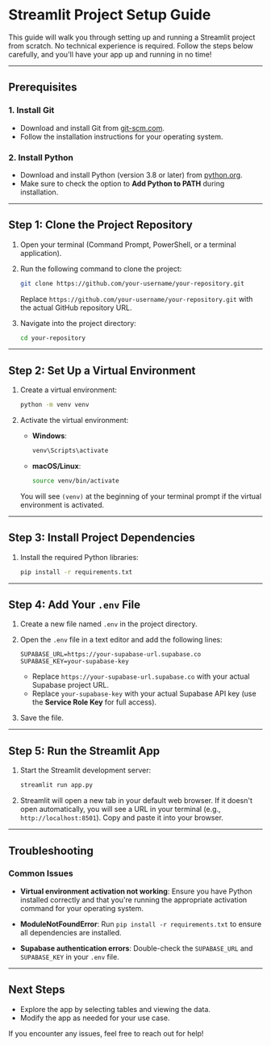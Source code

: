
# Streamlit Project Setup Guide

This guide will walk you through setting up and running a Streamlit project from scratch. No technical experience is required. Follow the steps below carefully, and you'll have your app up and running in no time!

---

## Prerequisites

### 1. Install Git
- Download and install Git from [git-scm.com](https://git-scm.com/).
- Follow the installation instructions for your operating system.

### 2. Install Python
- Download and install Python (version 3.8 or later) from [python.org](https://www.python.org/).
- Make sure to check the option to **Add Python to PATH** during installation.

---

## Step 1: Clone the Project Repository

1. Open your terminal (Command Prompt, PowerShell, or a terminal application).
2. Run the following command to clone the project:
   ```bash
   git clone https://github.com/your-username/your-repository.git
   ```
   Replace `https://github.com/your-username/your-repository.git` with the actual GitHub repository URL.

3. Navigate into the project directory:
   ```bash
   cd your-repository
   ```

---

## Step 2: Set Up a Virtual Environment

1. Create a virtual environment:
   ```bash
   python -m venv venv
   ```

2. Activate the virtual environment:
   - **Windows**:
     ```bash
     venv\Scripts\activate
     ```
   - **macOS/Linux**:
     ```bash
     source venv/bin/activate
     ```

   You will see `(venv)` at the beginning of your terminal prompt if the virtual environment is activated.

---

## Step 3: Install Project Dependencies

1. Install the required Python libraries:
   ```bash
   pip install -r requirements.txt
   ```

---

## Step 4: Add Your `.env` File

1. Create a new file named `.env` in the project directory.
2. Open the `.env` file in a text editor and add the following lines:
   ```plaintext
   SUPABASE_URL=https://your-supabase-url.supabase.co
   SUPABASE_KEY=your-supabase-key
   ```
   - Replace `https://your-supabase-url.supabase.co` with your actual Supabase project URL.
   - Replace `your-supabase-key` with your actual Supabase API key (use the **Service Role Key** for full access).

3. Save the file.

---

## Step 5: Run the Streamlit App

1. Start the Streamlit development server:
   ```bash
   streamlit run app.py
   ```

2. Streamlit will open a new tab in your default web browser. If it doesn't open automatically, you will see a URL in your terminal (e.g., `http://localhost:8501`). Copy and paste it into your browser.

---

## Troubleshooting

### Common Issues
- **Virtual environment activation not working**:
  Ensure you have Python installed correctly and that you're running the appropriate activation command for your operating system.

- **ModuleNotFoundError**:
  Run `pip install -r requirements.txt` to ensure all dependencies are installed.

- **Supabase authentication errors**:
  Double-check the `SUPABASE_URL` and `SUPABASE_KEY` in your `.env` file.

---

## Next Steps
- Explore the app by selecting tables and viewing the data.
- Modify the app as needed for your use case.

If you encounter any issues, feel free to reach out for help!
